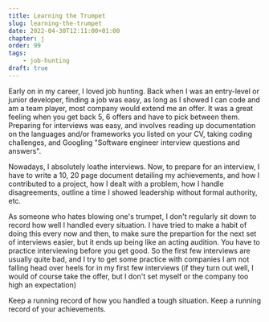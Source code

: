 ```yaml
---
title: Learning the Trumpet
slug: learning-the-trumpet
date: 2022-04-30T12:11:00+01:00
chapter: j
order: 99
tags:
    - job-hunting
draft: true
---
```


Early on in my career, I loved job hunting. Back when I was an entry-level or junior developer, finding a job was easy, as long as I showed I can code and am a team player, most company would extend me an offer. It was a great feeling when you get back 5, 6 offers and have to pick between them. Preparing for interviews was easy, and involves reading up documentation on the languages and/or frameworks you listed on your CV, taking coding challenges, and Googling "Software engineer interview questions and answers".

Nowadays, I absolutely loathe interviews. Now, to prepare for an interview, I have to write a 10, 20 page document detailing my achievements, and how I contributed to a project, how I dealt with a problem, how I handle disagreements, outline a time I showed leadership without formal authority, etc.

As someone who hates blowing one's trumpet, I don't regularly sit down to record how well I handled every situation. I have tried to make a habit of doing this every now and then, to make sure the prepartion for the next set of interviews easier, but it ends up being like an acting audition. You have to practice interviewing before you get good. So the first few interviews are usually quite bad, and I try to get some practice with companies I am not falling head over heels for in my first few interviews (if they turn out well, I would of course take the offer, but I don't set myself or the company too high an expectation)

Keep a running record of how you handled a tough situation. Keep a running record of your achievements.
